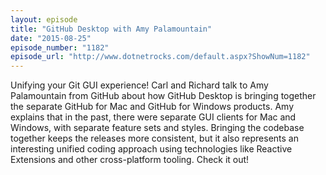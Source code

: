 ```yaml
---
layout: episode
title: "GitHub Desktop with Amy Palamountain"
date: "2015-08-25"
episode_number: "1182"
episode_url: "http://www.dotnetrocks.com/default.aspx?ShowNum=1182"
---
```


Unifying your Git GUI experience! Carl and Richard talk to Amy Palamountain from GitHub about how GitHub Desktop is bringing together the separate GitHub for Mac and GitHub for Windows products. Amy explains that in the past, there were separate GUI clients for Mac and Windows, with separate feature sets and styles. Bringing the codebase together keeps the releases more consistent, but it also represents an interesting unified coding approach using technologies like Reactive Extensions and other cross-platform tooling. Check it out!
